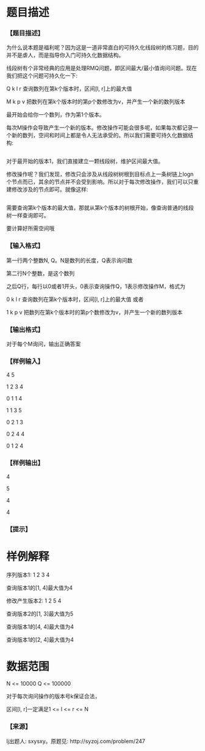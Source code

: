# 题目描述


<h3>
【题目描述】<br/>
</h3>
<p>
为什么说本题是福利呢？因为这是一道非常直白的可持久化线段树的练习题，目的并不是虐人，而是指导你入门可持久化数据结构。
</p>
<p>
线段树有个非常经典的应用是处理RMQ问题，即区间最大/最小值询问问题。现在我们把这个问题可持久化一下:
</p>
<p>
Q k l r 查询数列在第k个版本时，区间[l, r]上的最大值
</p>
<p>
M k p v 把数列在第k个版本时的第p个数修改为v，并产生一个新的数列版本
</p>
<p>
最开始会给你一个数列，作为第1个版本。
</p>
<p>
每次M操作会导致产生一个新的版本。修改操作可能会很多呢，如果每次都记录一个新的数列，空间和时间上都是令人无法承受的。所以我们需要可持久化数据结构:
</p>
<p>
<img alt="" src="/upload/image/20161116/20161116151606_65054.jpg"/> 
</p>
<p>
对于最开始的版本1，我们直接建立一颗线段树，维护区间最大值。
</p>
<p>
修改操作呢？我们发现，修改只会涉及从线段树树根到目标点上一条树链上logn个节点而已，其余的节点并不会受到影响。所以对于每次修改操作，我们可以只重建修改涉及的节点即可。就像这样:
</p>
<p>
<img alt="" src="/upload/image/20161116/20161116151646_11588.png"/> 
</p>
<p>
需要查询第k个版本的最大值，那就从第k个版本的树根开始，像查询普通的线段树一样查询即可。
</p>
<p>
要计算好所需空间哦
</p>
<h3>
【输入格式】
</h3>
<p>
第一行两个整数N, Q。N是数列的长度，Q表示询问数
</p>
<p>
第二行N个整数，是这个数列
</p>
<p>
之后Q行，每行以0或者1开头，0表示查询操作Q，1表示修改操作M，格式为
</p>
<p>
0 k l r 查询数列在第k个版本时，区间[l, r]上的最大值 或者
</p>
<p>
1 k p v 把数列在第k个版本时的第p个数修改为v，并产生一个新的数列版本
</p>
<h3>
【输出格式】
</h3>
<p>
对于每个M询问，输出正确答案
</p>
<h3>
【样例输入】<br/>
</h3>
<p>
4 5
</p>
<p>
1 2 3 4
</p>
<p>
0 1 1 4
</p>
<p>
1 1 3 5
</p>
<p>
0 2 1 3
</p>
<p>
0 2 4 4
</p>
<p>
0 1 2 4
</p>
<h3>
【样例输出】
</h3>
<p>
4
</p>
<p>
5
</p>
<p>
4
</p>
<p>
4
</p>
<h3>
【提示】
</h3>
<h1>
样例解释
</h1>
<p>
序列版本1: 1 2 3 4
</p>
<p>
查询版本1的[1, 4]最大值为4
</p>
<p>
修改产生版本2: 1 2 5 4
</p>
<p>
查询版本2的[1, 3]最大值为5
</p>
<p>
查询版本1的[4, 4]最大值为4
</p>
<p>
查询版本1的[2, 4]最大值为4
</p>
<h1>
数据范围
</h1>
<p>
N &lt;= 10000 Q &lt;= 100000
</p>
<p>
对于每次询问操作的版本号k保证合法，
</p>
<p>
区间[l, r]一定满足1 &lt;= l &lt;= r &lt;= N
</p>
<h3>
【来源】
</h3>
<p>
lj出题人: sxysxy。原题见: http://syzoj.com/problem/247
</p>
